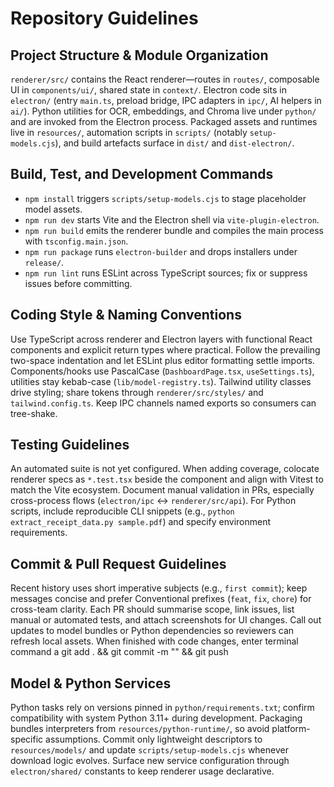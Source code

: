 # Repository Guidelines

## Project Structure & Module Organization
`renderer/src/` contains the React renderer—routes in `routes/`, composable UI in `components/ui/`, shared state in `context/`. Electron code sits in `electron/` (entry `main.ts`, preload bridge, IPC adapters in `ipc/`, AI helpers in `ai/`). Python utilities for OCR, embeddings, and Chroma live under `python/` and are invoked from the Electron process. Packaged assets and runtimes live in `resources/`, automation scripts in `scripts/` (notably `setup-models.cjs`), and build artefacts surface in `dist/` and `dist-electron/`.

## Build, Test, and Development Commands
- `npm install` triggers `scripts/setup-models.cjs` to stage placeholder model assets.
- `npm run dev` starts Vite and the Electron shell via `vite-plugin-electron`.
- `npm run build` emits the renderer bundle and compiles the main process with `tsconfig.main.json`.
- `npm run package` runs `electron-builder` and drops installers under `release/`.
- `npm run lint` runs ESLint across TypeScript sources; fix or suppress issues before committing.

## Coding Style & Naming Conventions
Use TypeScript across renderer and Electron layers with functional React components and explicit return types where practical. Follow the prevailing two-space indentation and let ESLint plus editor formatting settle imports. Components/hooks use PascalCase (`DashboardPage.tsx`, `useSettings.ts`), utilities stay kebab-case (`lib/model-registry.ts`). Tailwind utility classes drive styling; share tokens through `renderer/src/styles/` and `tailwind.config.ts`. Keep IPC channels named exports so consumers can tree-shake.

## Testing Guidelines
An automated suite is not yet configured. When adding coverage, colocate renderer specs as `*.test.tsx` beside the component and align with Vitest to match the Vite ecosystem. Document manual validation in PRs, especially cross-process flows (`electron/ipc` ↔ `renderer/src/api`). For Python scripts, include reproducible CLI snippets (e.g., `python extract_receipt_data.py sample.pdf`) and specify environment requirements.

## Commit & Pull Request Guidelines
Recent history uses short imperative subjects (e.g., `first commit`); keep messages concise and prefer Conventional prefixes (`feat`, `fix`, `chore`) for cross-team clarity. Each PR should summarise scope, link issues, list manual or automated tests, and attach screenshots for UI changes. Call out updates to model bundles or Python dependencies so reviewers can refresh local assets. When finished with code changes, enter terminal command a git add . && git commit -m "<changes made>" && git push  

## Model & Python Services
Python tasks rely on versions pinned in `python/requirements.txt`; confirm compatibility with system Python 3.11+ during development. Packaging bundles interpreters from `resources/python-runtime/`, so avoid platform-specific assumptions. Commit only lightweight descriptors to `resources/models/` and update `scripts/setup-models.cjs` whenever download logic evolves. Surface new service configuration through `electron/shared/` constants to keep renderer usage declarative.
